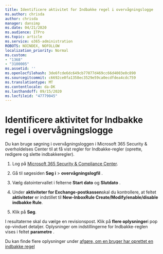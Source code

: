 ```yaml
---
title: Identificere aktivitet for Indbakke regel i overvågningslogge
ms.author: chrisda
author: chrisda
manager: dansimp
ms.date: 04/21/2020
ms.audience: ITPro
ms.topic: article
ms.service: o365-administration
ROBOTS: NOINDEX, NOFOLLOW
localization_priority: Normal
ms.custom:
- "1368"
- "3100005"
ms.assetid: ''
ms.openlocfilehash: 3de6fcde6dc649cb77077d469cc66d4003e0c890
ms.sourcegitcommit: c6692ce0fa1358ec3529e59ca0ecdfdea4cdc759
ms.translationtype: MT
ms.contentlocale: da-DK
ms.lasthandoff: 09/15/2020
ms.locfileid: "47779045"
---
```

# <a name="identify-inbox-rule-activity-in-audit-logs"></a>Identificere aktivitet for Indbakke regel i overvågningslogge

Du kan bruge søgning i overvågningsloggen i Microsoft 365 Security & overholdelses Center til at få vist regler for Indbakke-regler (oprette, redigere og slette indbakkeregler).

1. Log på [Microsoft 365 Security & Compliance Center](https://protection.office.com/).

2. Gå til søgesiden **Søg i**  >  **overvågningslogfil** .

3. Vælg datointervallet i felterne **Start dato** og **Slutdato** .

4. Under **aktiviteter for Exchange-postkassen**skal du kontrollere, at feltet **aktiviteter** er indstillet til **New-InboxRule Create/Modify/enable/disable indbakke Rule**.

5. Klik på **Søg**.

I resultaterne skal du vælge en revisionspost. Klik på **flere oplysninger**i pop op-vinduet detaljer. Oplysninger om indstillingerne for Indbakke-reglen vises i feltet **parametre** .

Du kan finde flere oplysninger under [afgøre, om en bruger har oprettet en indbakke regel](https://docs.microsoft.com//office365/securitycompliance/auditing-troubleshooting-scenarios#determining-if-a-user-created-an-inbox-rule)
